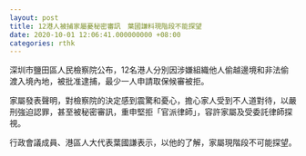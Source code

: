 ```yaml
---
layout: post
title: 12港人被捕家屬憂秘密審訊　葉國謙料現階段不能探望
date: 2020-10-01 12:06:41.000000000 +08:00
categories: rthk
---
```


深圳市鹽田區人民檢察院公布，12名港人分別因涉嫌組織他人偷越邊境和非法偷渡入境內地，被批准逮捕，最少一人申請取保候審被拒。

家屬發表聲明，對檢察院的決定感到震驚和憂心，擔心家人受到不人道對待，以嚴刑強迫認罪，甚至被秘密審訊，重申堅拒「官派律師」，容許家屬及受委託律師探視。

行政會議成員、港區人大代表葉國謙表示，以他的了解，家屬現階段不可能探望。
